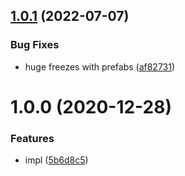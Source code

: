 ## [1.0.1](https://github.com/mob-sakai/SubAssetEditor/compare/1.0.0...1.0.1) (2022-07-07)


### Bug Fixes

* huge freezes with prefabs ([af82731](https://github.com/mob-sakai/SubAssetEditor/commit/af82731628866ad6dfe5572016dc39ab4fad0dc5))

# 1.0.0 (2020-12-28)


### Features

* impl ([5b6d8c5](https://github.com/mob-sakai/SubAssetEditor/commit/5b6d8c5cdc5bc7452bbdcd68bf85d48850f04646))
